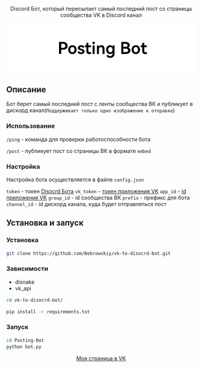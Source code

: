 <p align="center">Discord Бот, который пересылает самый последний пост со страницы сообщества VK в Discord канал</p>


<p align="center"><img alt="image" src="pictures/image.png" /></p>

## Описание
Бот берет самый последний пост с ленты сообщества ВК и публикует в дискорд канал(`Поддерживает только одно изображение к отправке`)

### Использование
`/ping` - команда для проверки работоспособности бота

`/post` - публикует пост со страницы ВК в формате `embed`

### Настройка

Настройка бота осуществляется в файле `config.json`

`token` - токен [Disocrd Бота](https://discord.com/developers/applications/)
`vk_token` - [токен приложения VK](https://dev.vk.com/ru/admin/apps-list)
`app_id` - [id приложения VK](https://dev.vk.com/ru/admin/apps-list)
`group_id` - id сообщества ВК
`prefix` -  префикс для бота
`channel_id` - id дискорд канала, куда будет отправляться пост
## Установка и запуск

### Установка

```bash
git clone https://github.com/Bebrowskiy/vk-to-disocrd-bot.git
```

### Зависимости

- disnake
- vk_api

```bash
cd vk-to-disocrd-bot/
```

```bash
pip install -r requirements.txt
```

### Запуск

```bash
cd Posting-Bot
python bot.py
```

<p align="center"> <a href="https://vk.com/bebrow2021">Моя страница в VK</a></p>
